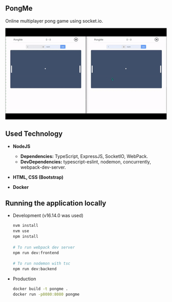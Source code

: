 ## PongMe

Online multiplayer pong game using socket.io.

![demo](./demo.gif)



## Used Technology

- **NodeJS**

  - **Dependencies:** TypeScript, ExpressJS, SocketIO, WebPack.
  - **DevDependencies:** typescript-eslint, nodemon, concurrently, webpack-dev-server.

- **HTML, CSS (Bootstrap)**

- **Docker**

  

## Running the application locally

- Development (v16.14.0 was used)
  ```bash
  nvm install
  nvm use
  npm install
  
  # To run webpack dev server
  npm run dev:frontend
  
  # To run nodemon with tsc
  npm run dev:backend
  ```

- Production
  ```bash
  docker build -t pongme .
  docker run -p8080:8080 pongme
  ```
